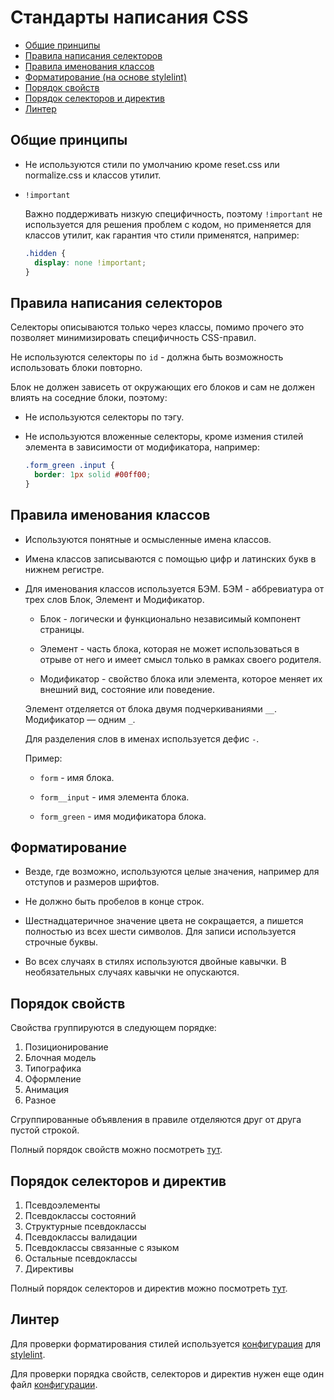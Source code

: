 # Стандарты написания CSS

* [Общие принципы](#general-principles)
* [Правила написания селекторов](#rules-for-writing-selectors)
* [Правила именования классов](#general-principles)
* [Форматирование (на основе stylelint)](#format)
* [Порядок свойств](#declaration-order)
* [Порядок селекторов и директив](#rule-selectors-and-at-rule)
* [Линтер](#linter)

<a id="general-principles"></a>
## Общие принципы

* Не используются стили по умолчанию кроме reset.css или normalize.css и классов утилит.

* `!important`

  Важно поддерживать низкую специфичность, поэтому `!important` не используется для решения проблем с кодом, но применяется для классов утилит, как гарантия что стили применятся, например:

  ```css
  .hidden {
    display: none !important;
  }
  ```

<a id="rules-for-writing-selectors"></a>
## Правила написания селекторов

Селекторы описываются только через классы, помимо прочего это позволяет минимизировать специфичность CSS-правил.

Не используются селекторы по `id` - должна быть возможность использовать блоки повторно.

Блок не должен зависеть от окружающих его блоков и сам не должен влиять на соседние блоки, поэтому:

* Не используются селекторы по тэгу.

* Не используются вложенные селекторы, кроме измения стилей элемента в зависимости от модификатора, например:

  ```css
  .form_green .input {
    border: 1px solid #00ff00;
  }
  ```

<a id="rules-for-class-naming"></a>
## Правила именования классов

* Используются понятные и осмысленные имена классов.

* Имена классов записываются с помощью цифр и латинских букв в нижнем регистре.

* Для именования классов используется БЭМ. БЭМ - аббревиатура от трех слов Блок, Элемент и Модификатор.

  * Блок - логически и функционально независимый компонент страницы.

  * Элемент - часть блока, которая не может использоваться в отрыве от него и имеет смысл только в рамках своего родителя.

  * Модификатор - свойство блока или элемента, которое меняет их внешний вид, состояние или поведение.

  Элемент отделяется от блока двумя подчеркиваниями `__`. Модификатор — одним `_`.

  Для разделения слов в именах используется дефис `-`.

  Пример:

  * `form` - имя блока.

  * `form__input` - имя элемента блока.

  * `form_green` - имя модификатора блока.

<a id="format"></a>
## Форматирование

* Везде, где возможно, используются целые значения, например для отступов и размеров шрифтов.

* Не должно быть пробелов в конце строк.

* Шестнадцатеричное значение цвета не сокращается, а пишется полностью из всех шести символов. Для записи используется строчные буквы.

* Во всех случаях в стилях используются двойные кавычки. В необязательных случаях кавычки не опускаются.

<a id="declaration-order"></a>
## Порядок свойств

Свойства группируются в следующем порядке:
1. Позиционирование
2. Блочная модель
3. Типографика
4. Оформление
5. Анимация
6. Разное

Сгруппированные объявления в правиле отделяются друг от друга пустой строкой.

Полный порядок свойств можно посмотреть [тут](https://github.com/alkorlos/bundler/blob/master/stylelint.config.rational-order.js).

<a id="rule-selectors-and-at-rule"></a>
## Порядок селекторов и директив

1. Псевдоэлементы
2. Псевдоклассы состояний
3. Структурные псевдоклассы
4. Псевдоклассы валидации
5. Псевдоклассы связанные с языком
6. Остальные псевдоклассы
7. Директивы

Полный порядок селекторов и директив можно посмотреть [тут](https://github.com/alkorlos/bundler/blob/master/stylelint.config.rational-order.js).

<a id="linter"></a>
## Линтер

Для проверки форматирования стилей используется [конфигурация](https://github.com/alkorlos/bundler/blob/master/stylelint.config.js) для [stylelint](http://stylelint.io/).

Для проверки порядка свойств, селекторов и директив нужен еще один файл [конфигурации](https://github.com/alkorlos/bundler/blob/master/stylelint.config.rational-order.js).
